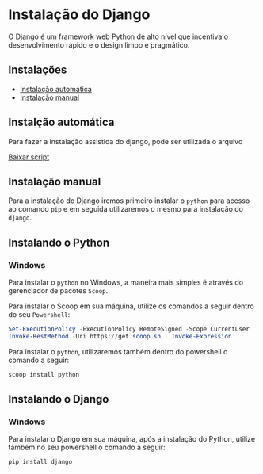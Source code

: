 # Instalação do Django

O Django é um framework web Python de alto nível que incentiva o desenvolvimento rápido e o design limpo e pragmático.

## Instalações

 - [Instalação automática](#instalção-automática)
 - [Instalação manual](#instalação-manual)

## Instalção automática

Para fazer a instalação assistida do django, pode ser utilizada o arquivo 

<a href="" download>Baixar script</a>

## Instalação manual

Para a instalação do Django iremos primeiro instalar o `python` para acesso ao comando `pip` e em seguida utilizaremos o mesmo para instalação do `django`.

## Instalando o Python

### Windows

Para instalar o `python` no Windows, a maneira mais simples é através do gerenciador de pacotes `Scoop`.

Para instalar o Scoop em sua máquina, utilize os comandos a seguir dentro do seu `Powershell`:

```Powershell
Set-ExecutionPolicy -ExecutionPolicy RemoteSigned -Scope CurrentUser
Invoke-RestMethod -Uri https://get.scoop.sh | Invoke-Expression
```

Para instalar o `python`, utilizaremos também dentro do powershell o comando a seguir:

```Powershell
scoop install python
```

## Instalando o Django

### Windows

Para instalar o Django em sua máquina, após a instalação do Python, utilize também no seu powershell o comando a seguir:

```Powershell
pip install django
```